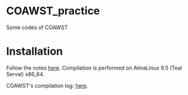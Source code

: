 # COAWST_practice
Some codes of COAWST

# Installation
Follow the notes [here](https://github.com/MGYBY/COAWST_practice/blob/main/installation_notes.txt). Compilation is performed on AlmaLinux 9.5 (Teal Serval) x86_64.

COAWST's compilation log: [here](https://github.com/MGYBY/COAWST_practice/blob/main/compile_log.txt).
